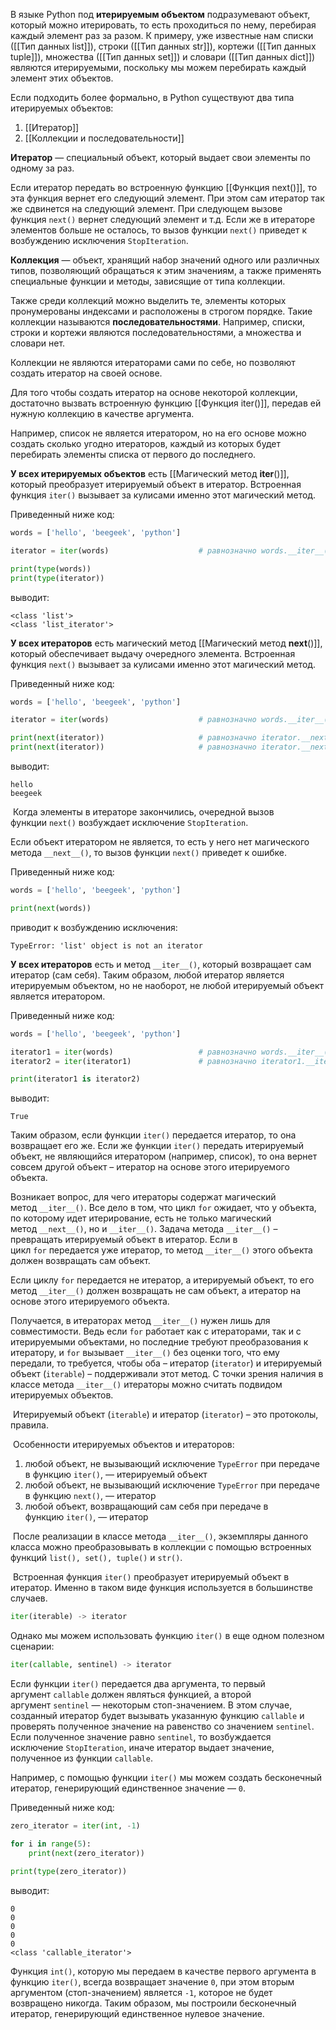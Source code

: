 

В языке Python под **итерируемым объектом** подразумевают объект, который можно итерировать, то есть проходиться по нему, перебирая каждый элемент раз за разом. К примеру, уже известные нам списки ([[Тип данных list]]), строки ([[Тип данных str]]), кортежи ([[Тип данных tuple]]), множества ([[Тип данных set]]) и словари ([[Тип данных dict]]) являются итерируемыми, поскольку мы можем перебирать каждый элемент этих объектов.

Если подходить более формально, в Python существуют два типа итерируемых объектов:

1. [[Итератор]]
2. [[Коллекции и последовательности]]

**Итератор** — специальный объект, который выдает свои элементы по одному за раз.

Если итератор передать во встроенную функцию [[Функция next()]], то эта функция вернет его следующий элемент. При этом сам итератор так же сдвинется на следующий элемент. При следующем вызове функция `next()` вернет следующий элемент и т.д. Если же в итераторе элементов больше не осталось, то вызов функции `next()` приведет к возбуждению исключения `StopIteration`.

**Коллекция** — объект, хранящий набор значений одного или различных типов, позволяющий обращаться к этим значениям, а также применять специальные функции и методы, зависящие от типа коллекции.

Также среди коллекций можно выделить те, элементы которых пронумерованы индексами и расположены в строгом порядке. Такие коллекции называются **последовательностями**. Например, списки, строки и кортежи являются последовательностями, а множества и словари нет.

Коллекции не являются итераторами сами по себе, но позволяют создать итератор на своей основе.

Для того чтобы создать итератор на основе некоторой коллекции, достаточно вызвать встроенную функцию [[Функция iter()]], передав ей нужную коллекцию в качестве аргумента.

Например, список не является итератором, но на его основе можно создать сколько угодно итераторов, каждый из которых будет перебирать элементы списка от первого до последнего.




**У всех итерируемых объектов** есть [[Магический метод __iter__()]], который преобразует итерируемый объект в итератор. Встроенная функция `iter()` вызывает за кулисами именно этот магический метод.

Приведенный ниже код:

```python
words = ['hello', 'beegeek', 'python']

iterator = iter(words)                    # равнозначно words.__iter__()

print(type(words))
print(type(iterator))
```

выводит:

```no-highlight
<class 'list'>
<class 'list_iterator'>
```

**У всех итераторов** есть магический метод [[Магический метод  __next__()]], который обеспечивает выдачу очередного элемента. Встроенная функция `next()` вызывает за кулисами именно этот магический метод. 

Приведенный ниже код:

```python
words = ['hello', 'beegeek', 'python']

iterator = iter(words)                    # равнозначно words.__iter__()

print(next(iterator))                     # равнозначно iterator.__next__()
print(next(iterator))                     # равнозначно iterator.__next__()
```

выводит:

```
hello
beegeek
```

  Когда элементы в итераторе закончились, очередной вызов функции `next()` возбуждает исключение `StopIteration`.

Если объект итератором не является, то есть у него нет магического метода `__next__()`, то вызов функции `next()` приведет к ошибке.

Приведенный ниже код:

```python
words = ['hello', 'beegeek', 'python']

print(next(words))
```

приводит к возбуждению исключения:

```
TypeError: 'list' object is not an iterator
```

**У всех итераторов** есть и метод `__iter__()`, который возвращает сам итератор (сам себя). Таким образом, любой итератор является итерируемым объектом, но не наоборот, не любой итерируемый объект является итератором.

Приведенный ниже код:

```python
words = ['hello', 'beegeek', 'python']

iterator1 = iter(words)                   # равнозначно words.__iter__()
iterator2 = iter(iterator1)               # равнозначно iterator1.__iter__()

print(iterator1 is iterator2)
```

выводит:

```no-highlight
True
```

Таким образом, если функции `iter()` передается итератор, то она возвращает его же. Если же функции `iter()` передать итерируемый объект, не являющийся итератором (например, список), то она вернет совсем другой объект – итератор на основе этого итерируемого объекта.

Возникает вопрос, для чего итераторы содержат магический метод `__iter__()`. Все дело в том, что цикл `for` ожидает, что у объекта, по которому идет итерирование, есть не только магический метод `__next__()`, но и `__iter__()`. Задача метода `__iter__()` – превращать итерируемый объект в итератор. Если в цикл `for` передается уже итератор, то метод `__iter__()` этого объекта должен возвращать сам объект.

Если циклу `for` передается не итератор, а итерируемый объект, то его метод `__iter__()` должен возвращать не сам объект, а итератор на основе этого итерируемого объекта.

Получается, в итераторах метод `__iter__()` нужен лишь для совместимости. Ведь если `for` работает как с итераторами, так и с итерируемыми объектами, но последние требуют преобразования к итератору, и `for` вызывает `__iter__()` без оценки того, что ему передали, то требуется, чтобы оба – итератор (`iterator`) и итерируемый объект (`iterable`) – поддерживали этот метод. С точки зрения наличия в классе метода `__iter__()` итераторы можно считать подвидом итерируемых объектов.


 Итерируемый объект (`iterable`) и итератор (`iterator`) – это протоколы, правила.

 Особенности итерируемых объектов и итераторов:

1. любой объект, не вызывающий исключение `TypeError` при передаче в функцию `iter()`, — итерируемый объект
2. любой объект, не вызывающий исключение `TypeError` при передаче в функцию `next()`, — итератор
3. любой объект, возвращающий сам себя при передаче в функцию `iter()`, — итератор

 После реализации в классе метода `__iter__()`, экземпляры данного класса можно преобразовывать в коллекции с помощью встроенных функций `list(), set(), tuple()` и `str()`.

 Встроенная функция `iter()` преобразует итерируемый объект в итератор. Именно в таком виде функция используется в большинстве случаев.

```python
iter(iterable) -> iterator
```

Однако мы можем использовать функцию `iter()` в еще одном полезном сценарии:

```python
iter(callable, sentinel) -> iterator
```

Если функции `iter()` передается два аргумента, то первый аргумент `callable` должен являться функцией, а второй аргумент `sentinel` — некоторым стоп-значением. В этом случае, созданный итератор будет вызывать указанную функцию `callable` и проверять полученное значение на равенство со значением `sentinel`. Если полученное значение равно `sentinel`, то возбуждается исключение `StopIteration`, иначе итератор выдает значение, полученное из функции `callable`.

Например, с помощью функции `iter()` мы можем создать бесконечный итератор, генерирующий единственное значение — `0`.

Приведенный ниже код:

```python
zero_iterator = iter(int, -1)

for i in range(5):
    print(next(zero_iterator))

print(type(zero_iterator))
```

выводит:

```no-highlight
0
0
0
0
0
<class 'callable_iterator'>
```

Функция `int()`, которую мы передаем в качестве первого аргумента в функцию `iter()`, всегда возвращает значение `0`, при этом вторым аргументом (стоп-значением) является `-1`, которое не будет возвращено никогда. Таким образом, мы построили бесконечный итератор, генерирующий единственное нулевое значение.


